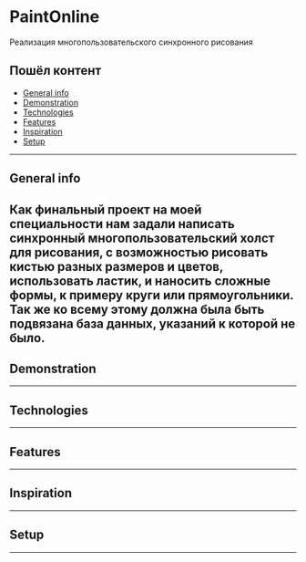 # PaintOnline
Реализация многопользовательского синхронного рисования 

## Пошёл контент
* [General info](#general-info)
* [Demonstration](#demonstration)
* [Technologies](#technologies)
* [Features](#features)
* [Inspiration](#inspiration)
* [Setup](#setup)
---

## General info
Как финальный проект на моей специальности нам задали написать синхронный многопользовательский холст для рисования, с возможностью рисовать кистью разных размеров и цветов, использовать ластик, и наносить сложные формы, к примеру круги или прямоугольники. Так же ко всему этому должна была быть подвязана база данных, указаний к которой не было.
---
## Demonstration
---
## Technologies
---
## Features
---
## Inspiration
---
## Setup
---

